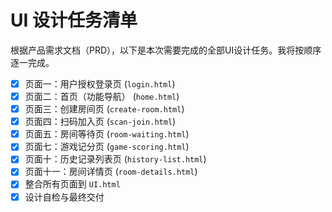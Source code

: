 # UI 设计任务清单

根据产品需求文档（PRD），以下是本次需要完成的全部UI设计任务。我将按顺序逐一完成。

- [x] 页面一：用户授权登录页 (`login.html`)
- [x] 页面二：首页（功能导航） (`home.html`)
- [x] 页面三：创建房间页 (`create-room.html`)
- [x] 页面四：扫码加入页 (`scan-join.html`)
- [x] 页面五：房间等待页 (`room-waiting.html`)
- [x] 页面七：游戏记分页 (`game-scoring.html`)
- [x] 页面十：历史记录列表页 (`history-list.html`)
- [x] 页面十一：房间详情页 (`room-details.html`)
- [x] 整合所有页面到 `UI.html`
- [x] 设计自检与最终交付 